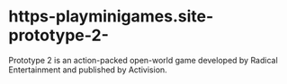 # https-playminigames.site-prototype-2-
Prototype 2 is an action-packed open-world game developed by Radical Entertainment and published by Activision. 
